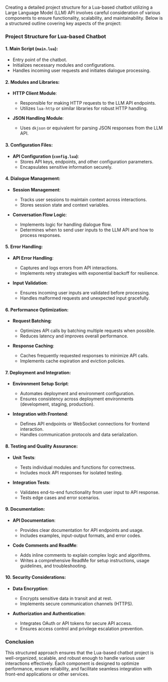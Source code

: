 Creating a detailed project structure for a Lua-based chatbot utilizing a Large Language Model (LLM) API involves careful consideration of various components to ensure functionality, scalability, and maintainability. Below is a structured outline covering key aspects of the project:

### Project Structure for Lua-based Chatbot

#### 1. **Main Script (`main.lua`)**:
   - Entry point of the chatbot.
   - Initializes necessary modules and configurations.
   - Handles incoming user requests and initiates dialogue processing.

#### 2. **Modules and Libraries**:
   - **HTTP Client Module**:
     - Responsible for making HTTP requests to the LLM API endpoints.
     - Utilizes `lua-http` or similar libraries for robust HTTP handling.

   - **JSON Handling Module**:
     - Uses `dkjson` or equivalent for parsing JSON responses from the LLM API.

#### 3. **Configuration Files**:
   - **API Configuration (`config.lua`)**:
     - Stores API keys, endpoints, and other configuration parameters.
     - Encapsulates sensitive information securely.

#### 4. **Dialogue Management**:
   - **Session Management**:
     - Tracks user sessions to maintain context across interactions.
     - Stores session state and context variables.

   - **Conversation Flow Logic**:
     - Implements logic for handling dialogue flow.
     - Determines when to send user inputs to the LLM API and how to process responses.

#### 5. **Error Handling**:
   - **API Error Handling**:
     - Captures and logs errors from API interactions.
     - Implements retry strategies with exponential backoff for resilience.

   - **Input Validation**:
     - Ensures incoming user inputs are validated before processing.
     - Handles malformed requests and unexpected input gracefully.

#### 6. **Performance Optimization**:
   - **Request Batching**:
     - Optimizes API calls by batching multiple requests when possible.
     - Reduces latency and improves overall performance.

   - **Response Caching**:
     - Caches frequently requested responses to minimize API calls.
     - Implements cache expiration and eviction policies.

#### 7. **Deployment and Integration**:
   - **Environment Setup Script**:
     - Automates deployment and environment configuration.
     - Ensures consistency across deployment environments (development, staging, production).

   - **Integration with Frontend**:
     - Defines API endpoints or WebSocket connections for frontend interaction.
     - Handles communication protocols and data serialization.

#### 8. **Testing and Quality Assurance**:
   - **Unit Tests**:
     - Tests individual modules and functions for correctness.
     - Includes mock API responses for isolated testing.

   - **Integration Tests**:
     - Validates end-to-end functionality from user input to API response.
     - Tests edge cases and error scenarios.

#### 9. **Documentation**:
   - **API Documentation**:
     - Provides clear documentation for API endpoints and usage.
     - Includes examples, input-output formats, and error codes.

   - **Code Comments and ReadMe**:
     - Adds inline comments to explain complex logic and algorithms.
     - Writes a comprehensive ReadMe for setup instructions, usage guidelines, and troubleshooting.

#### 10. **Security Considerations**:
   - **Data Encryption**:
     - Encrypts sensitive data in transit and at rest.
     - Implements secure communication channels (HTTPS).

   - **Authorization and Authentication**:
     - Integrates OAuth or API tokens for secure API access.
     - Ensures access control and privilege escalation prevention.

### Conclusion
This structured approach ensures that the Lua-based chatbot project is well-organized, scalable, and robust enough to handle various user interactions effectively. Each component is designed to optimize performance, ensure reliability, and facilitate seamless integration with front-end applications or other services.